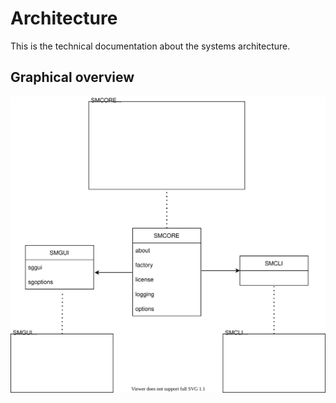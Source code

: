 # Architecture

This is the technical documentation about the systems architecture.

## Graphical overview

![Graphical overview][img_architecture]

[img_architecture]: ./architecture.svg
